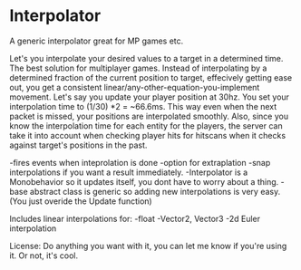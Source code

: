 # Interpolator
A generic interpolator great for MP games etc. 

Let's you interpolate your desired values to a target in a determined time. The best solution for multiplayer games.
Instead of interpolating by a determined fraction of the current position to target, effecively getting ease out,
you get a consistent linear/any-other-equation-you-implement movement. Let's say you update your player position at 30hz.
You set your interpolation time to (1/30) *2 = ~66.6ms. This way even when the next packet is missed, your positions are interpolated smoothly.
Also, since you know the interpolation time for each entity for the players, the server can take it into account when checking player hits for hitscans when it checks against target's positions in the past.   

-fires events when inteprolation is done
-option for extraplation
-snap interpolations if you want a result immediately. 
-Interpolator is a Monobehavior so it updates itself, you dont have to worry about a thing. 
-base abstract class is generic so adding new interpolations is very easy. (You just overide the Update function)  

Includes linear interpolations for:
-float
-Vector2, Vector3
-2d Euler interpolation 

License: Do anything you want with it, you can let me know if you're using it. Or not, it's cool.   
